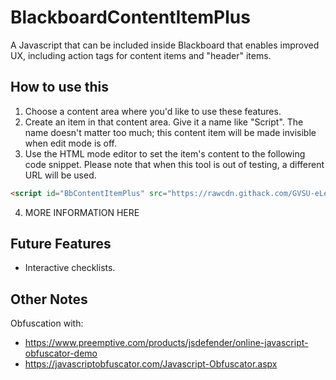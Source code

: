 # BlackboardContentItemPlus

A Javascript that can be included inside Blackboard that enables improved UX, including action tags for content items and "header" items.

## How to use this

1. Choose a content area where you'd like to use these features.
2. Create an item in that content area. Give it a name like "Script". The name doesn't matter too much; this content item will be made invisible when edit mode is off.
3. Use the HTML mode editor to set the item's content to the following code snippet. Please note that when this tool is out of testing, a different URL will be used.

~~~html
<script id="BbContentItemPlus" src="https://rawcdn.githack.com/GVSU-eLearning-and-Emerging-Technology/BlackboardContentItemPlus/27f77422cd5572f72a59656ba53811b6edc6b127/bbcip.js" type="text/javascript"></script>
~~~

4. MORE INFORMATION HERE

## Future Features
* Interactive checklists.

## Other Notes

Obfuscation with:
* https://www.preemptive.com/products/jsdefender/online-javascript-obfuscator-demo
* https://javascriptobfuscator.com/Javascript-Obfuscator.aspx

